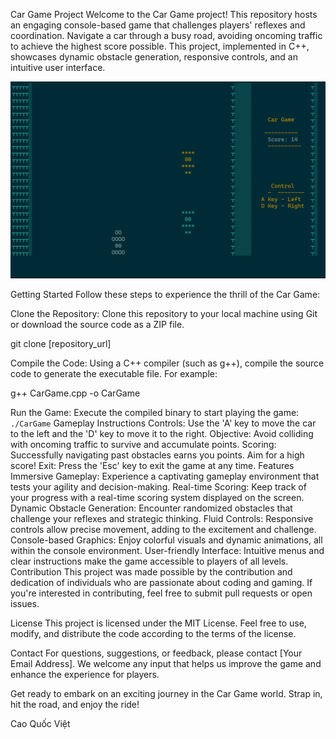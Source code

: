 
Car Game Project
Welcome to the Car Game project! This repository hosts an engaging console-based game that challenges players' reflexes and coordination. Navigate a car through a busy road, avoiding oncoming traffic to achieve the highest score possible. This project, implemented in C++, showcases dynamic obstacle generation, responsive controls, and an intuitive user interface.
<p align="center">
  <img src="CarGameDemo.png" alt="Car Game" width="600">
</p>
Getting Started
Follow these steps to experience the thrill of the Car Game:

Clone the Repository: Clone this repository to your local machine using Git or download the source code as a ZIP file.

git clone [repository_url]

Compile the Code: Using a C++ compiler (such as g++), compile the source code to generate the executable file. For example:

g++ CarGame.cpp -o CarGame

Run the Game: Execute the compiled binary to start playing the game:
``
./CarGame
``
Gameplay Instructions
Controls: Use the 'A' key to move the car to the left and the 'D' key to move it to the right.
Objective: Avoid colliding with oncoming traffic to survive and accumulate points.
Scoring: Successfully navigating past obstacles earns you points. Aim for a high score!
Exit: Press the 'Esc' key to exit the game at any time.
Features
Immersive Gameplay: Experience a captivating gameplay environment that tests your agility and decision-making.
Real-time Scoring: Keep track of your progress with a real-time scoring system displayed on the screen.
Dynamic Obstacle Generation: Encounter randomized obstacles that challenge your reflexes and strategic thinking.
Fluid Controls: Responsive controls allow precise movement, adding to the excitement and challenge.
Console-based Graphics: Enjoy colorful visuals and dynamic animations, all within the console environment.
User-friendly Interface: Intuitive menus and clear instructions make the game accessible to players of all levels.
Contribution
This project was made possible by the contribution and dedication of individuals who are passionate about coding and gaming. If you're interested in contributing, feel free to submit pull requests or open issues.

License
This project is licensed under the MIT License. Feel free to use, modify, and distribute the code according to the terms of the license.

Contact
For questions, suggestions, or feedback, please contact [Your Email Address]. We welcome any input that helps us improve the game and enhance the experience for players.

Get ready to embark on an exciting journey in the Car Game world. Strap in, hit the road, and enjoy the ride!

Cao Quốc Việt

